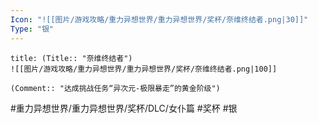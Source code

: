 ```yaml
---
Icon: "![[图片/游戏攻略/重力异想世界/重力异想世界/奖杯/奈维终结者.png|30]]"
Type: "银"
---
```

```ad-common-silver-trophy
title: (Title:: "奈维终结者")
![[图片/游戏攻略/重力异想世界/重力异想世界/奖杯/奈维终结者.png|100]]

(Comment:: "达成挑战任务“异次元-极限暴走”的黄金阶级")
```

#重力异想世界/重力异想世界/奖杯/DLC/女仆篇 #奖杯 #银
